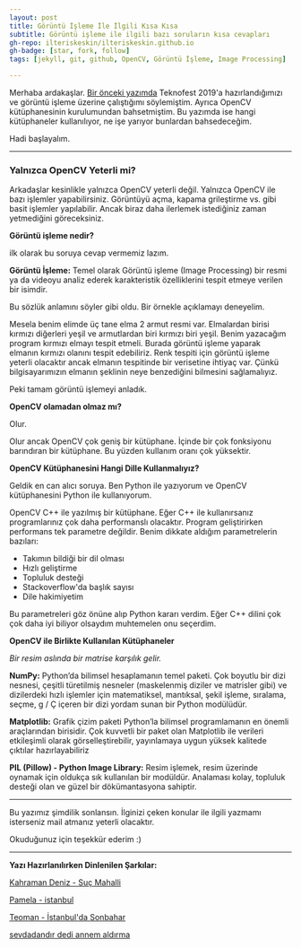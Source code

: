 ```yaml
---
layout: post
title: Görüntü İşleme İle İlgili Kısa Kısa
subtitle: Görüntü işleme ile ilgili bazı soruların kısa cevapları 
gh-repo: ilteriskeskin/ilteriskeskin.github.io
gh-badge: [star, fork, follow]
tags: [jekyll, git, github, OpenCV, Görüntü İşleme, Image Processing]

---
```


Merhaba ardakaşlar. [Bir önceki yazımda](/2018-12-20-opencvkurulum) Teknofest 2019'a hazırlandığımızı ve görüntü işleme üzerine
çalıştığımı söylemiştim. Ayrıca OpenCV kütüphanesinin kurulumundan bahsetmiştim. Bu yazımda ise hangi kütüphaneler kullanılıyor, 
ne işe yarıyor bunlardan bahsedeceğim.

Hadi başlayalım.

---------------------------------------

### Yalnızca OpenCV Yeterli mi?

Arkadaşlar kesinlikle yalnızca OpenCV yeterli değil. Yalnızca OpenCV ile bazı işlemler yapabilirsiniz. Görüntüyü açma, kapama
grileştirme vs. gibi basit işlemler yapılabilir. Ancak biraz daha ilerlemek istediğiniz zaman yetmediğini göreceksiniz.

**Görüntü işleme nedir?**

ilk olarak bu soruya cevap vermemiz lazım.

**Görüntü İşleme:** Temel olarak Görüntü işleme (Image Processing) bir resmi ya da videoyu analiz ederek karakteristik 
özelliklerini tespit etmeye verilen bir isimdir.

Bu sözlük anlamını söyler gibi oldu. Bir örnekle açıklamayı deneyelim. 

Mesela benim elimde üç tane elma 2 armut resmi var. Elmalardan birisi kırmızı diğerleri yeşil ve armutlardan biri kırmızı 
biri yeşil. Benim yazacağım program kırmızı elmayı tespit etmeli. Burada görüntü işleme yaparak elmanın kırmızı olanını 
tespit edebiliriz. Renk tespiti için görüntü işleme yeterli olacaktır ancak elmanın tespitinde bir verisetine ihtiyaç 
var. Çünkü bilgisayarımızın elmanın şeklinin neye benzediğini bilmesini sağlamalıyız.

Peki tamam görüntü işlemeyi anladık. 

**OpenCV olamadan olmaz mı?**

Olur. 

Olur ancak OpenCV çok geniş bir kütüphane. İçinde bir çok fonksiyonu barındıran bir kütüphane. Bu yüzden kullanım oranı
çok yüksektir.

**OpenCV Kütüphanesini Hangi Dille Kullanmalıyız?**

Geldik en can alıcı soruya. Ben Python ile yazıyorum ve OpenCV kütüphanesini Python ile kullanıyorum.

OpenCV C++ ile yazılmış bir kütüphane. Eğer C++ ile kullanırsanız programlarınız çok daha performanslı olacaktır. Program
geliştirirken performans tek parametre değildir. Benim dikkate aldığım parametrelerin bazıları:

* Takımın bildiği bir dil olması
* Hızlı geliştirme
* Topluluk desteği
* Stackoverflow'da başlık sayısı
* Dile hakimiyetim

Bu parametreleri göz önüne alıp Python kararı verdim. Eğer C++ dilini çok çok daha iyi biliyor olsaydım muhtemelen onu seçerdim.

**OpenCV ile Birlikte Kullanılan Kütüphaneler**

*Bir resim aslında bir matrise karşılık gelir.*

**NumPy:** Python’da bilimsel hesaplamanın temel paketi. Çok boyutlu bir dizi nesnesi, çeşitli türetilmiş nesneler (maskelenmiş diziler ve matrisler gibi) ve dizilerdeki hızlı işlemler için matematiksel, mantıksal, şekil işleme, sıralama, seçme, g / Ç içeren bir dizi yordam sunan bir Python modülüdür.

**Matplotlib:** Grafik çizim paketi Python’la bilimsel programlamanın en önemli araçlarından birisidir. Çok kuvvetli bir paket olan Matplotlib ile verileri etkileşimli olarak görselleştirebilir, yayınlamaya uygun yüksek kalitede çıktılar hazırlayabiliriz

**PIL (Pillow) - Python Image Library:** Resim işlemek, resim üzerinde oynamak için oldukça sık kullanılan bir modüldür. Analaması kolay, topluluk desteği olan
ve güzel bir dökümantasyona sahiptir.

--------------------------------

Bu yazımız şimdilik sonlansın. İlginizi çeken konular ile ilgili yazmamı isterseniz mail atmanız yeterli olacaktır. 

Okuduğunuz için teşekkür ederim :)

---------------------------------------

**Yazı Hazırlanılırken Dinlenilen Şarkılar:**

[Kahraman Deniz - Suç Mahalli](https://www.youtube.com/watch?v=xpjRba5c7-s)

[Pamela - istanbul](https://www.youtube.com/watch?v=_fw5GJdAbLY)

[Teoman - İstanbul'da Sonbahar](https://www.youtube.com/watch?v=XFvSd1HDagY)

[sevdadandır dedi annem aldırma](https://www.youtube.com/watch?v=XwNUspuZWlQ)